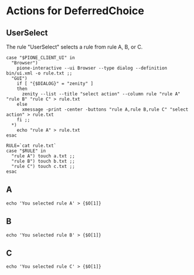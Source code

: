 # Actions for DeferredChoice

## UserSelect

The rule "UserSelect" selects a rule from rule A, B, or C.

```
case "$PIONE_CLIENT_UI" in
  "Browser")
    pione-interactive --ui Browser --type dialog --definition bin/ui.xml -o rule.txt ;;
  "GUI")
    if [ "{$DIALOG}" = "zenity" ]
    then
      zenity --list --title "select action" --column rule "rule A" "rule B" "rule C" > rule.txt
    else
      xmessage -print -center -buttons "rule A,rule B,rule C" "select action" > rule.txt
    fi ;;
  *)
    echo "rule A" > rule.txt
esac

RULE=`cat rule.txt`
case "$RULE" in
  "rule A") touch a.txt ;;
  "rule B") touch b.txt ;;
  "rule C") touch c.txt ;;
esac
```

## A

```
echo 'You selected rule A' > {$O[1]}
```

## B

```
echo 'You selected rule B' > {$O[1]}
```

## C

```
echo 'You selected rule C' > {$O[1]}
```
